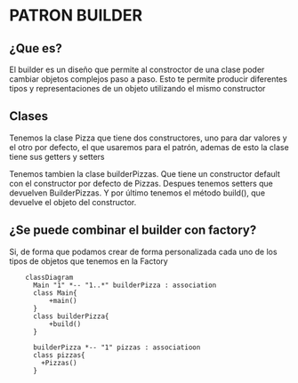 # PATRON BUILDER 


## ¿Que es?
El builder es un diseño que permite al constroctor de una clase poder cambiar objetos complejos paso a paso. Esto te permite producir diferentes tipos y representaciones de un objeto utilizando el mismo constructor


## Clases
Tenemos la clase Pizza que tiene dos constructores, uno para dar valores y el otro por defecto, el que usaremos para el patrón,
ademas de esto la clase tiene sus getters y setters

Tenemos tambien la clase builderPizzas. Que tiene un constructor default con el constructor por defecto de Pizzas. Despues tenemos setters que devuelven BuilderPizzas. Y por último tenemos el método build(), que devuelve el objeto del constructor.



## ¿Se puede combinar el builder con factory?
Si, de forma que podamos crear de forma personalizada cada uno de los tipos de objetos que tenemos en la Factory


```mermaid
    classDiagram
      Main "1" *-- "1..*" builderPizza : association
      class Main{
          +main()
      }
      class builderPizza{
          +build()
      }
      
      builderPizza *-- "1" pizzas : associatioon
      class pizzas{
        +Pizzas()
      }
      

```


